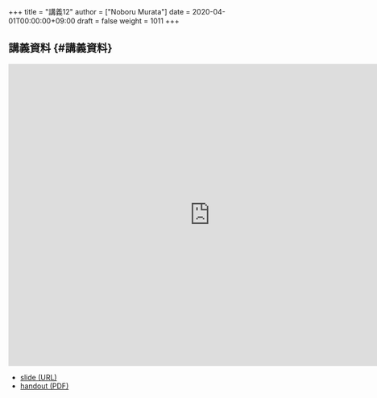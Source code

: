 +++
title = "講義12"
author = ["Noboru Murata"]
date = 2020-04-01T00:00:00+09:00
draft = false
weight = 1011
+++

## 講義資料 {#講義資料}

<iframe src="https://noboru-murata.github.io/probability-statistics/slides/slide12.html"
	width="800" height="600" frameborder="0"
	allowfullscreen="allowfullscreen"
	allow="geolocation *; microphone *; camera *; midi *; encrypted-media *">
</iframe>

-   [slide (URL)](https://noboru-murata.github.io/probability-statistics/slides/slide12.html)
-   [handout (PDF)](https://noboru-murata.github.io/probability-statistics/pdfs/slide12.pdf)